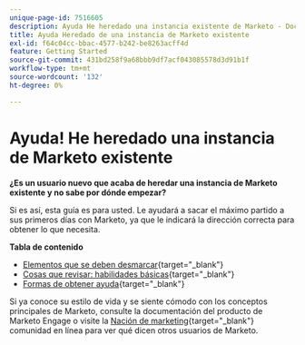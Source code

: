 ```yaml
---
unique-page-id: 7516605
description: Ayuda He heredado una instancia existente de Marketo - Documentos de Marketo - Documentación del producto
title: Ayuda Heredado de una instancia de Marketo existente
exl-id: f64c04cc-bbac-4577-b242-be8263acff4d
feature: Getting Started
source-git-commit: 431bd258f9a68bbb9df7acf043085578d3d91b1f
workflow-type: tm+mt
source-wordcount: '132'
ht-degree: 0%

---
```


# Ayuda! He heredado una instancia de Marketo existente

**¿Es un usuario nuevo que acaba de heredar una instancia de Marketo existente y no sabe por dónde empezar?**

Si es así, esta guía es para usted. Le ayudará a sacar el máximo partido a sus primeros días con Marketo, ya que le indicará la dirección correcta para obtener lo que necesita.

**Tabla de contenido**

* [Elementos que se deben desmarcar](/help/marketo/getting-started/inheriting-a-marketo-instance/items-to-check-off.md){target="_blank"}
* [Cosas que revisar: habilidades básicas](/help/marketo/getting-started/inheriting-a-marketo-instance/things-to-review-core-skills.md){target="_blank"}
* [Formas de obtener ayuda](/help/marketo/getting-started/inheriting-a-marketo-instance/ways-to-get-help.md){target="_blank"}

Si ya conoce su estilo de vida y se siente cómodo con los conceptos principales de Marketo, consulte la documentación del producto de Marketo Engage o visite la [Nación de marketing](https://nation.marketo.com/){target="_blank"} comunidad en línea para ver qué dicen otros usuarios de Marketo.
